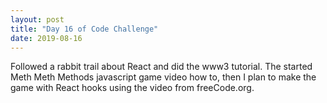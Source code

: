 ```yaml
---
layout: post
title: "Day 16 of Code Challenge"
date: 2019-08-16
---
```

Followed a rabbit trail about React and did the www3 tutorial. The started Meth Meth Methods javascript game video how to, then I plan to make the game with React hooks using the video from freeCode.org.